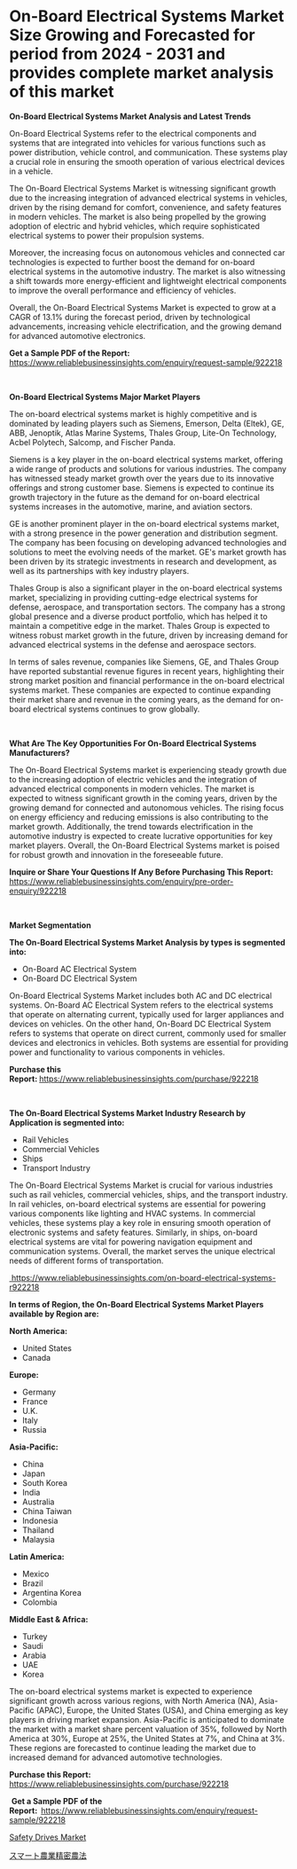 <p><h1>On-Board Electrical Systems Market Size Growing and Forecasted for period from 2024 - 2031 and provides complete market analysis of this market</h1></p><p><strong>On-Board Electrical Systems Market Analysis and Latest Trends</strong></p>
<p><p>On-Board Electrical Systems refer to the electrical components and systems that are integrated into vehicles for various functions such as power distribution, vehicle control, and communication. These systems play a crucial role in ensuring the smooth operation of various electrical devices in a vehicle.</p><p>The On-Board Electrical Systems Market is witnessing significant growth due to the increasing integration of advanced electrical systems in vehicles, driven by the rising demand for comfort, convenience, and safety features in modern vehicles. The market is also being propelled by the growing adoption of electric and hybrid vehicles, which require sophisticated electrical systems to power their propulsion systems.</p><p>Moreover, the increasing focus on autonomous vehicles and connected car technologies is expected to further boost the demand for on-board electrical systems in the automotive industry. The market is also witnessing a shift towards more energy-efficient and lightweight electrical components to improve the overall performance and efficiency of vehicles.</p><p>Overall, the On-Board Electrical Systems Market is expected to grow at a CAGR of 13.1% during the forecast period, driven by technological advancements, increasing vehicle electrification, and the growing demand for advanced automotive electronics.</p></p>
<p><strong>Get a Sample PDF of the Report:&nbsp;</strong> <a href="https://www.reliablebusinessinsights.com/enquiry/request-sample/922218">https://www.reliablebusinessinsights.com/enquiry/request-sample/922218</a></p>
<p>&nbsp;</p>
<p><strong>On-Board Electrical Systems Major Market Players</strong></p>
<p><p>The on-board electrical systems market is highly competitive and is dominated by leading players such as Siemens, Emerson, Delta (Eltek), GE, ABB, Jenoptik, Atlas Marine Systems, Thales Group, Lite-On Technology, Acbel Polytech, Salcomp, and Fischer Panda.</p><p>Siemens is a key player in the on-board electrical systems market, offering a wide range of products and solutions for various industries. The company has witnessed steady market growth over the years due to its innovative offerings and strong customer base. Siemens is expected to continue its growth trajectory in the future as the demand for on-board electrical systems increases in the automotive, marine, and aviation sectors.</p><p>GE is another prominent player in the on-board electrical systems market, with a strong presence in the power generation and distribution segment. The company has been focusing on developing advanced technologies and solutions to meet the evolving needs of the market. GE's market growth has been driven by its strategic investments in research and development, as well as its partnerships with key industry players.</p><p>Thales Group is also a significant player in the on-board electrical systems market, specializing in providing cutting-edge electrical systems for defense, aerospace, and transportation sectors. The company has a strong global presence and a diverse product portfolio, which has helped it to maintain a competitive edge in the market. Thales Group is expected to witness robust market growth in the future, driven by increasing demand for advanced electrical systems in the defense and aerospace sectors.</p><p>In terms of sales revenue, companies like Siemens, GE, and Thales Group have reported substantial revenue figures in recent years, highlighting their strong market position and financial performance in the on-board electrical systems market. These companies are expected to continue expanding their market share and revenue in the coming years, as the demand for on-board electrical systems continues to grow globally.</p></p>
<p>&nbsp;</p>
<p><strong>What Are The Key Opportunities For On-Board Electrical Systems Manufacturers?</strong></p>
<p><p>The On-Board Electrical Systems market is experiencing steady growth due to the increasing adoption of electric vehicles and the integration of advanced electrical components in modern vehicles. The market is expected to witness significant growth in the coming years, driven by the growing demand for connected and autonomous vehicles. The rising focus on energy efficiency and reducing emissions is also contributing to the market growth. Additionally, the trend towards electrification in the automotive industry is expected to create lucrative opportunities for key market players. Overall, the On-Board Electrical Systems market is poised for robust growth and innovation in the foreseeable future.</p></p>
<p><strong>Inquire or Share Your Questions If Any Before Purchasing This Report:</strong> <a href="https://www.reliablebusinessinsights.com/enquiry/pre-order-enquiry/922218">https://www.reliablebusinessinsights.com/enquiry/pre-order-enquiry/922218</a></p>
<p>&nbsp;</p>
<p><strong>Market Segmentation</strong></p>
<p><strong>The On-Board Electrical Systems Market Analysis by types is segmented into:</strong></p>
<p><ul><li>On-Board AC Electrical System</li><li>On-Board DC Electrical System</li></ul></p>
<p><p>On-Board Electrical Systems Market includes both AC and DC electrical systems. On-Board AC Electrical System refers to the electrical systems that operate on alternating current, typically used for larger appliances and devices on vehicles. On the other hand, On-Board DC Electrical System refers to systems that operate on direct current, commonly used for smaller devices and electronics in vehicles. Both systems are essential for providing power and functionality to various components in vehicles.</p></p>
<p><strong>Purchase this Report:&nbsp;</strong><a href="https://www.reliablebusinessinsights.com/purchase/922218">https://www.reliablebusinessinsights.com/purchase/922218</a></p>
<p>&nbsp;</p>
<p><strong>The On-Board Electrical Systems Market Industry Research by Application is segmented into:</strong></p>
<p><ul><li>Rail Vehicles</li><li>Commercial Vehicles</li><li>Ships</li><li>Transport Industry</li></ul></p>
<p><p>The On-Board Electrical Systems Market is crucial for various industries such as rail vehicles, commercial vehicles, ships, and the transport industry. In rail vehicles, on-board electrical systems are essential for powering various components like lighting and HVAC systems. In commercial vehicles, these systems play a key role in ensuring smooth operation of electronic systems and safety features. Similarly, in ships, on-board electrical systems are vital for powering navigation equipment and communication systems. Overall, the market serves the unique electrical needs of different forms of transportation.</p></p>
<p><a href="https://www.reliablebusinessinsights.com/on-board-electrical-systems-r922218">&nbsp;https://www.reliablebusinessinsights.com/on-board-electrical-systems-r922218</a></p>
<p><strong>In terms of Region, the On-Board Electrical Systems Market Players available by Region are:</strong></p>
<p>
    <p> <strong> North America: </strong>
        <ul>
            <li>United States</li>
            <li>Canada</li>
        </ul>
        </p> 
    <p> <strong> Europe: </strong>
        <ul>
            <li>Germany</li>
            <li>France</li>
            <li>U.K.</li>
            <li>Italy</li>
            <li>Russia</li>
        </ul>
        </p> 
    <p> <strong> Asia-Pacific: </strong>
        <ul>
            <li>China</li>
            <li>Japan</li>
            <li>South Korea</li>
            <li>India</li>
            <li>Australia</li>
            <li>China Taiwan</li>
            <li>Indonesia</li>
            <li>Thailand</li>
            <li>Malaysia</li>
        </ul>
        </p> 
    <p> <strong> Latin America: </strong>
        <ul>
            <li>Mexico</li>
            <li>Brazil</li>
            <li>Argentina Korea</li>
            <li>Colombia</li>
        </ul>
        </p> 
    <p> <strong> Middle East & Africa: </strong>
        <ul>
            <li>Turkey</li>
            <li>Saudi</li>
            <li>Arabia</li>
            <li>UAE</li>
            <li>Korea</li>
        </ul>
    </p>
    </p>
<p><p>The on-board electrical systems market is expected to experience significant growth across various regions, with North America (NA), Asia-Pacific (APAC), Europe, the United States (USA), and China emerging as key players in driving market expansion. Asia-Pacific is anticipated to dominate the market with a market share percent valuation of 35%, followed by North America at 30%, Europe at 25%, the United States at 7%, and China at 3%. These regions are forecasted to continue leading the market due to increased demand for advanced automotive technologies.</p></p>
<p><strong>Purchase this Report: </strong><a href="https://www.reliablebusinessinsights.com/purchase/922218">https://www.reliablebusinessinsights.com/purchase/922218</a></p>
<p>&nbsp;<strong>Get a Sample PDF of the Report:&nbsp;&nbsp;</strong><a href="https://www.reliablebusinessinsights.com/enquiry/request-sample/922218">https://www.reliablebusinessinsights.com/enquiry/request-sample/922218</a></p>
<p><strong></strong></p>
<p><p><a href="https://github.com/fiixsa/Market-Research-Report-List-3/blob/main/safety-drives-market.md">Safety Drives Market</a></p><p><a href="https://github.com/AaronVargas43/Market-Research-Report-List-2/blob/main/9126216149643.md">スマート農業精密農法</a></p></p>